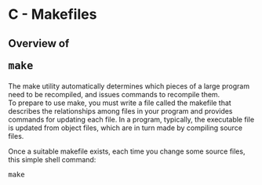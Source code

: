 <h1>C - Makefiles</h1>

<h2>Overview of <pre>make</pre></h2>
<p>The make utility automatically determines which pieces of a large program need to be recompiled, and issues commands to recompile them.<br>
To prepare to use make, you must write a file called the makefile that describes the relationships among files in your program and provides 
commands for updating each file. In a program, typically, the executable file is updated from object files, which are in turn made by compiling 
source files.

Once a suitable makefile exists, each time you change some source files, this simple shell command:<br>
<pre>make</pre>
</p>

